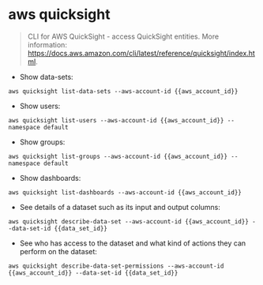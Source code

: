 # aws quicksight

> CLI for AWS QuickSight - access QuickSight entities.
> More information: <https://docs.aws.amazon.com/cli/latest/reference/quicksight/index.html>.
- Show data-sets:

`aws quicksight list-data-sets --aws-account-id {{aws_account_id}}`

- Show users:

`aws quicksight list-users --aws-account-id {{aws_account_id}} --namespace default`

- Show groups:

`aws quicksight list-groups --aws-account-id {{aws_account_id}} --namespace default`

- Show dashboards:

`aws quicksight list-dashboards --aws-account-id {{aws_account_id}}`

- See details of a dataset such as its input and output columns:

`aws quicksight describe-data-set --aws-account-id {{aws_account_id}} --data-set-id {{data_set_id}}`

- See who has access to the dataset and what kind of actions they can perform on the dataset:

`aws quicksight describe-data-set-permissions --aws-account-id {{aws_account_id}} --data-set-id {{data_set_id}}`

